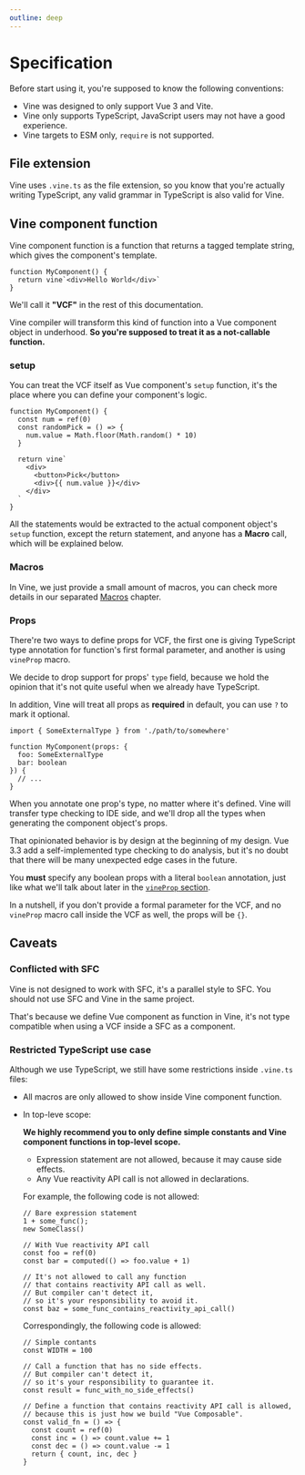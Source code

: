 ```yaml
---
outline: deep
---
```


# Specification

Before start using it, you're supposed to know the following conventions:

- Vine was designed to only support Vue 3 and Vite. 
- Vine only supports TypeScript, JavaScript users may not have a good experience.
- Vine targets to ESM only, `require` is not supported.

## File extension

Vine uses `.vine.ts` as the file extension, so you know that you're actually writing TypeScript, any valid grammar in TypeScript is also valid for Vine.

## Vine component function

Vine component function is a function that returns a tagged template string, which gives the component's template.

```vue-vine
function MyComponent() {
  return vine`<div>Hello World</div>`
}
```

We'll call it **"VCF"** in the rest of this documentation.

Vine compiler will transform this kind of function into a Vue component object in underhood. **So you're supposed to treat it as a not-callable function.**

### setup

You can treat the VCF itself as Vue component's `setup` function, it's the place where you can define your component's logic.

```vue-vine
function MyComponent() {
  const num = ref(0)
  const randomPick = () => {
    num.value = Math.floor(Math.random() * 10)
  }

  return vine`
    <div>
      <button>Pick</button>
      <div>{{ num.value }}</div>
    </div>
  `
}
```

All the statements would be extracted to the actual component object's `setup` function, except the return statement, and anyone has a **Macro** call, which will be explained below.

### Macros

In Vine, we just provide a small amount of macros, you can check more details in our separated [Macros](/design/macros.html) chapter.

### Props

There're two ways to define props for VCF, the first one is giving TypeScript type annotation for function's first formal parameter, and another is using `vineProp` macro.

We decide to drop support for props' `type` field, because we hold the opinion that it's not quite useful when we already have TypeScript.

In addition, Vine will treat all props as **required** in default, you can use `?` to mark it optional.

```vue-vine
import { SomeExternalType } from './path/to/somewhere'

function MyComponent(props: {
  foo: SomeExternalType
  bar: boolean
}) {
  // ...
}
```

When you annotate one prop's type, no matter where it's defined. Vine will transfer type checking to IDE side, and we'll drop all the types when generating the component object's props.

That opinionated behavior is by design at the beginning of my design. Vue 3.3 add a self-implemented type checking to do analysis, but it's no doubt that there will be many unexpected edge cases in the future.

You **must** specify any boolean props with a literal `boolean` annotation, just like what we'll talk about later in the [`vineProp` section](/design/macros#vineprop).

In a nutshell, if you don't provide a formal parameter for the VCF, and no `vineProp` macro call inside the VCF as well, the props will be `{}`.

## Caveats

### Conflicted with SFC

Vine is not designed to work with SFC, it's a parallel style to SFC. You should not use SFC and Vine in the same project.

That's because we define Vue component as function in Vine, it's not type compatible when using a VCF inside a SFC as a component.

### Restricted TypeScript use case

Although we use TypeScript, we still have some restrictions inside `.vine.ts` files:

- All macros are only allowed to show inside Vine component function.

- In top-leve scope:
  
  **We highly recommend you to only define simple constants and Vine component functions in top-level scope.**

  - Expression statement are not allowed, because it may cause side effects.
  - Any Vue reactivity API call is not allowed in declarations.

  For example, the following code is not allowed:

  ```vue-vine
  // Bare expression statement
  1 + some_func();
  new SomeClass()

  // With Vue reactivity API call
  const foo = ref(0)
  const bar = computed(() => foo.value + 1)

  // It's not allowed to call any function 
  // that contains reactivity API call as well.
  // But compiler can't detect it, 
  // so it's your responsibility to avoid it.
  const baz = some_func_contains_reactivity_api_call()
  ```

  Correspondingly, the following code is allowed:

  ```vue-vine
  // Simple contants
  const WIDTH = 100

  // Call a function that has no side effects.
  // But compiler can't detect it, 
  // so it's your responsibility to guarantee it.
  const result = func_with_no_side_effects()

  // Define a function that contains reactivity API call is allowed, 
  // because this is just how we build "Vue Composable".
  const valid_fn = () => {
    const count = ref(0)
    const inc = () => count.value += 1
    const dec = () => count.value -= 1
    return { count, inc, dec }
  }
  ```
